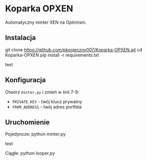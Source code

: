 # Koparka OPXEN

Automatyczny minter XEN na Optimism.

## Instalacja

git clone https://github.com/pkonieczny007/Koparka-OPXEN.git
cd Koparka-OPXEN
pip install -r requirements.txt

text

## Konfiguracja

Otwórz `minter.py` i zmień w linii 7-9:
- `PRIVATE_KEY` - twój klucz prywatny
- `FROM_ADDRESS` - twój adres portfela

## Uruchomienie

Pojedyncze:
python minter.py

text

Ciągłe:
python looper.py
